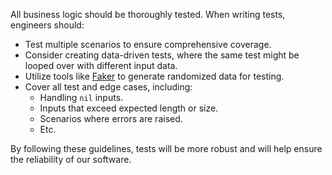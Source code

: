 All business logic should be thoroughly tested. When writing tests, engineers should:

- Test multiple scenarios to ensure comprehensive coverage.
- Consider creating data-driven tests, where the same test might be looped over with different input data.
- Utilize tools like [Faker](https://github.com/faker-ruby/faker) to generate randomized data for testing.
- Cover all test and edge cases, including:
  - Handling `nil` inputs.
  - Inputs that exceed expected length or size.
  - Scenarios where errors are raised.
  - Etc.

By following these guidelines, tests will be more robust and will help ensure the reliability of our software.
